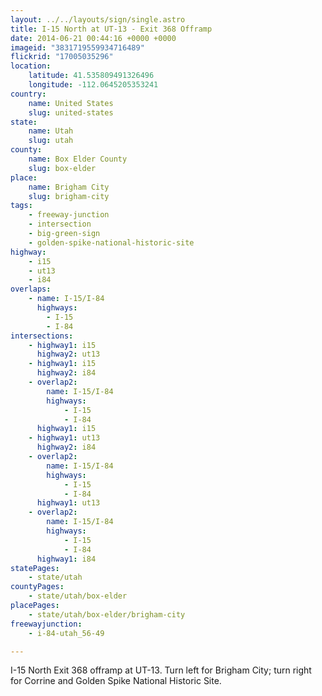 ```yaml
---
layout: ../../layouts/sign/single.astro
title: I-15 North at UT-13 - Exit 368 Offramp
date: 2014-06-21 00:44:16 +0000 +0000
imageid: "3831719559934716489"
flickrid: "17005035296"
location:
    latitude: 41.535809491326496
    longitude: -112.0645205353241
country:
    name: United States
    slug: united-states
state:
    name: Utah
    slug: utah
county:
    name: Box Elder County
    slug: box-elder
place:
    name: Brigham City
    slug: brigham-city
tags:
    - freeway-junction
    - intersection
    - big-green-sign
    - golden-spike-national-historic-site
highway:
    - i15
    - ut13
    - i84
overlaps:
    - name: I-15/I-84
      highways:
        - I-15
        - I-84
intersections:
    - highway1: i15
      highway2: ut13
    - highway1: i15
      highway2: i84
    - overlap2:
        name: I-15/I-84
        highways:
            - I-15
            - I-84
      highway1: i15
    - highway1: ut13
      highway2: i84
    - overlap2:
        name: I-15/I-84
        highways:
            - I-15
            - I-84
      highway1: ut13
    - overlap2:
        name: I-15/I-84
        highways:
            - I-15
            - I-84
      highway1: i84
statePages:
    - state/utah
countyPages:
    - state/utah/box-elder
placePages:
    - state/utah/box-elder/brigham-city
freewayjunction:
    - i-84-utah_56-49

---
```

I-15 North Exit 368 offramp at UT-13.  Turn left for Brigham City; turn right for Corrine and Golden Spike National Historic Site.